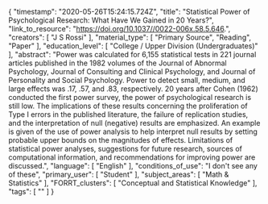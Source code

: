 {
    "timestamp": "2020-05-26T15:24:15.724Z",
    "title": "Statistical Power of Psychological Research: What Have We Gained in 20 Years?",
    "link_to_resource": "https://doi.org/10.1037//0022-006x.58.5.646.",
    "creators": [
        "J S Rossi"
    ],
    "material_type": [
        "Primary Source",
        "Reading",
        "Paper"
    ],
    "education_level": [
        "College / Upper Division (Undergraduates)"
    ],
    "abstract": "Power was calculated for 6,155 statistical tests in 221 journal articles published in the 1982 volumes of the Journal of Abnormal Psychology, Journal of Consulting and Clinical Psychology, and Journal of Personality and Social Psychology. Power to detect small, medium, and large effects was .17, .57, and .83, respectively. 20 years after Cohen (1962) conducted the first power survey, the power of psychological research is still low. The implications of these results concerning the proliferation of Type I errors in the published literature, the failure of replication studies, and the interpretation of null (negative) results are emphasized. An example is given of the use of power analysis to help interpret null results by setting probable upper bounds on the magnitudes of effects. Limitations of statistical power analyses, suggestions for future research, sources of computational information, and recommendations for improving power are discussed.",
    "language": [
        "English"
    ],
    "conditions_of_use": "I don't see any of these",
    "primary_user": [
        "Student"
    ],
    "subject_areas": [
        "Math & Statistics"
    ],
    "FORRT_clusters": [
        "Conceptual and Statistical Knowledge"
    ],
    "tags": [
        ""
    ]
}